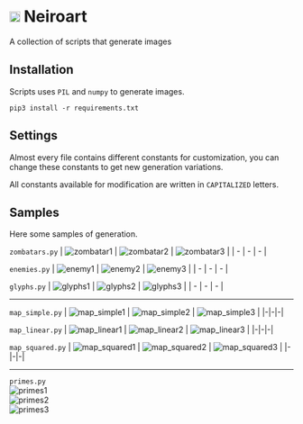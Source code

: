# <img src="img/logo.png" style="width: 1ch; image-rendering: pixelated"> Neiroart
A collection of scripts that generate images

## Installation
Scripts uses `PIL` and `numpy` to generate images.

```
pip3 install -r requirements.txt
```

## Settings
Almost every file contains different constants for customization, you can change these constants to get new generation variations. 

All constants available for modification are written in `CAPITALIZED` letters.

## Samples
Here some samples of generation.

`zombatars.py`
| ![zombatar1](img/zombatar1.png) | ![zombatar2](img/zombatar2.png) | ![zombatar3](img/zombatar3.png) |
| - | - | - |

`enemies.py`
| ![enemy1](img/enemy1.png) | ![enemy2](img/enemy2.png) | ![enemy3](img/enemy3.png) |
| - | - | - |

`glyphs.py`
| ![glyphs1](img/glyphs1.png) | ![glyphs2](img/glyphs2.png) | ![glyphs3](img/glyphs3.png) |
| - | - | - |

---

`map_simple.py`
| ![map_simple1](img/map_simple1.png) | ![map_simple2](img/map_simple2.png) | ![map_simple3](img/map_simple3.png) |
|-|-|-|

`map_linear.py`
| ![map_linear1](img/map_linear1.png) | ![map_linear2](img/map_linear2.png) | ![map_linear3](img/map_linear3.png) |
|-|-|-|

`map_squared.py`
| ![map_squared1](img/map_squared1.png) | ![map_squared2](img/map_squared2.png) | ![map_squared3](img/map_squared3.png) |
|-|-|-|

---
`primes.py`  
![primes1](img/primes1.png)  
![primes2](img/primes2.png)  
![primes3](img/primes3.png)  
